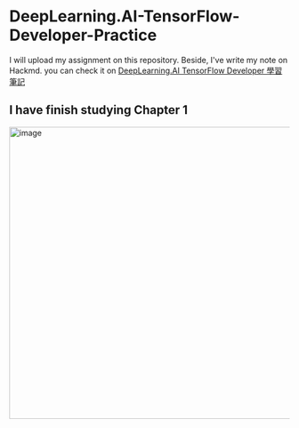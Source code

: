 # DeepLearning.AI-TensorFlow-Developer-Practice

I will upload my assignment on this repository. Beside, I've write my note on Hackmd. 
you can check it on [DeepLearning.AI TensorFlow Developer 學習筆記](https://hackmd.io/@edy5wylvRnustuodZbspjw/SyXYl9oYn)
&emsp;

## I have finish studying Chapter 1
<img width="525" alt="image" src="https://github.com/jimmy93029/DeepLearning.AI-TensorFlow-Developer-Practice/assets/107825203/ff6cc847-1f4f-4451-8cd6-e1a2cafa9368">
